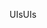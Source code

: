 <span data-ttu-id="7a3d2-101">UIs</span><span class="sxs-lookup"><span data-stu-id="7a3d2-101">UIs</span></span>